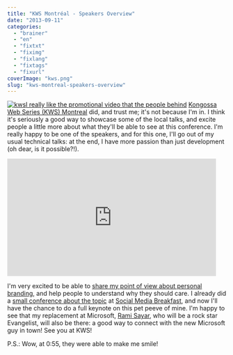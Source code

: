 ```yaml
---
title: "KWS Montréal - Speakers Overview"
date: "2013-09-11"
categories: 
  - "brainer"
  - "en"
  - "fixtxt"
  - "fiximg"
  - "fixlang"
  - "fixtags"
  - "fixurl"
coverImage: "kws.png"
slug: "kws-montreal-speakers-overview"
---
```


[![kws](images/kws.png)I really like the promotional video that the people behind](http://fred.dev/content/uploads/2013/09/kws.png) [Kongossa Web Series (KWS) Montreal](https://www.kws-forum.org/?lang=en) did, and trust me; it's not because I'm in. I think it's seriously a good way to showcase some of the local talks, and excite people a little more about what they'll be able to see at this conference. I'm really happy to be one of the speakers, and for this one, I'll go out of my usual technical talks: at the end, I have more passion than just development (oh dear, is it possible?!).

<iframe width="480" height="270" src="https://www.youtube.com/embed/M49P8ChHeIQ?feature=oembed" frameborder="0" allowfullscreen></iframe>

I'm very excited to be able to [share my point of view about personal branding](https://fred.dev/kongossa-web-series-montreal/ "Kongossa Web Series Montreal"), and help people to understand why they should care. I already did a [small conference about the topic](https://fred.dev/social-media-breakfast-montreal-and-the-personal-branding/ "Social Media Breakfast Montreal and the personal branding") at [Social Media Breakfast](https://www.smbmtl.com/), and now I'll have the chance to do a full keynote on this pet peeve of mine. I'm happy to see that my replacement at Microsoft, [Rami Sayar](https://ramisayar.com/), who will be a rock star Evangelist, will also be there: a good way to connect with the new Microsoft guy in town! See you at KWS!

P.S.: Wow, at 0:55, they were able to make me smile!
